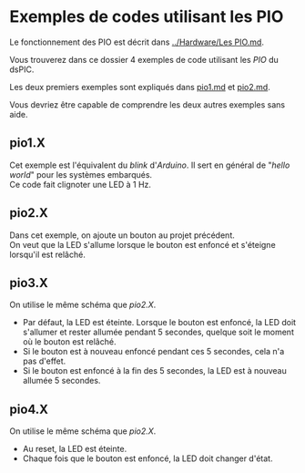 # Exemples de codes utilisant les PIO

Le fonctionnement des PIO est décrit dans [../Hardware/Les PIO.md](../Hardware/Les%20PIO.md).

Vous trouverez dans ce dossier 4 exemples de code utilisant les *PIO* du dsPIC.

Les deux premiers exemples sont expliqués dans [pio1.md](PIO/pio1.md) et [pio2.md](PIO/pio2.md).

Vous devriez être capable de comprendre les deux autres exemples sans aide.

## pio1.X

Cet exemple est l'équivalent du *blink* d'*Arduino*.  Il sert en général de "*hello world*" pour les systèmes embarqués.  
Ce code fait clignoter une LED à 1 Hz.

## pio2.X

Dans cet exemple, on ajoute un bouton au projet précédent.  
On veut que la LED s'allume lorsque le bouton est enfoncé et s'éteigne lorsqu'il est relâché.

## pio3.X

On utilise le même schéma que *pio2.X*.

* Par défaut, la LED est éteinte.  Lorsque le bouton est enfoncé, la LED doit s'allumer et rester allumée pendant 5 secondes, quelque soit le moment où le bouton est relâché.
* Si le bouton est à nouveau enfoncé pendant ces 5 secondes, cela n'a pas d'effet.
* Si le bouton est enfoncé à la fin des 5 secondes, la LED est à nouveau allumée 5 secondes.

## pio4.X

On utilise le même schéma que *pio2.X*.

* Au reset, la LED est éteinte.
* Chaque fois que le bouton est enfoncé, la LED doit changer d'état.
